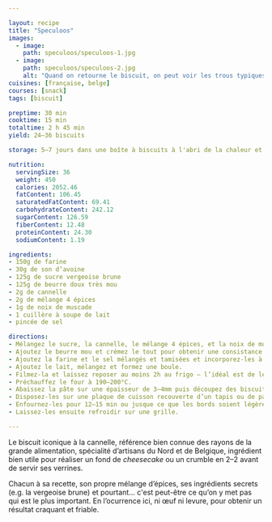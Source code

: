 ```yaml
---

layout: recipe
title: "Speculoos"
images:
  - image:
    path: speculoos/speculoos-1.jpg
  - image:
    path: speculoos/speculoos-2.jpg
    alt: "Quand on retourne le biscuit, on peut voir les trous typiques qu’on retrouve sur le biscuit industriel."
cuisines: [française, belge]
courses: [snack]
tags: [biscuit]

preptime: 30 min
cooktime: 15 min
totaltime: 2 h 45 min 
yield: 24–36 biscuits

storage: 5–7 jours dans une boîte à biscuits à l'abri de la chaleur et de la lumière. Vous pouvez également les congeler pour 2–3 mois.

nutrition:
  servingSize: 36
  weight: 450
  calories: 2052.46
  fatContent: 106.45
  saturatedFatContent: 69.41
  carbohydrateContent: 242.12
  sugarContent: 126.59
  fiberContent: 12.48
  proteinContent: 24.30
  sodiumContent: 1.19

ingredients:
- 150g de farine
- 30g de son d’avoine
- 125g de sucre vergeoise brune
- 125g de beurre doux très mou
- 2g de cannelle
- 2g de mélange 4 épices
- 1g de noix de muscade
- 1 cuillère à soupe de lait
- pincée de sel

directions:
- Mélangez le sucre, la cannelle, le mélange 4 épices, et la noix de muscade.
- Ajoutez le beurre mou et crémez le tout pour obtenir une consistance bien lisse.  
- Ajoutez la farine et le sel mélangés et tamisées et incorporez-les à la maryse jusqu'à ce qu'il n'y ait plus de grumeau. Ne mélangez pas plus.
- Ajoutez le lait, mélangez et formez une boule.
- Filmez-la et laissez reposer au moins 2h au frigo – l’idéal est de le faire la veille pour le lendemain.
- Préchauffez le four à 190–200°C.
- Abaissez la pâte sur une épaisseur de 3–4mm puis découpez des biscuits à l’aide d’un emporte-pièce.
- Disposez-les sur une plaque de cuisson recouverte d’un tapis ou de papier.
- Enfournez-les pour 12–15 min ou jusque ce que les bords soient légèrement dorés. 
- Laissez-les ensuite refroidir sur une grille. 

---
```


Le biscuit iconique à la cannelle, référence bien connue des rayons de la grande alimentation, spécialité d’artisans du Nord et de Belgique, ingrédient bien utile pour réaliser un fond de <i lang="en">cheesecake</i> ou un crumble en 2–2 avant de servir ses verrines.

Chacun à sa recette, son propre mélange d’épices, ses ingrédients secrets (e.g. la vergeoise brune) et pourtant… c'est peut-être ce qu’on y met pas qui est le plus important. En l’ocurrence ici, ni œuf ni levure, pour obtenir un résultat craquant et friable.